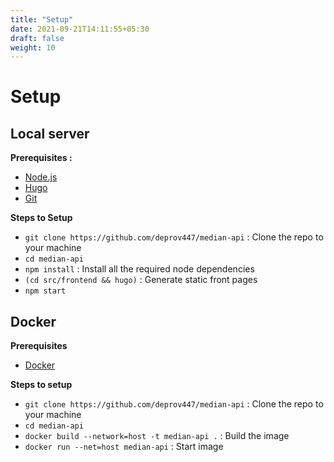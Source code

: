 ```yaml
---
title: "Setup"
date: 2021-09-21T14:11:55+05:30
draft: false
weight: 10
---
```


# Setup

## Local server

**Prerequisites :**
- [Node.js](https://nodejs.org/en/download/)
- [Hugo](https://gohugo.io/getting-started/installing/)
- [Git](https://git-scm.com/downloads)

**Steps to Setup**
- `git clone https://github.com/deprov447/median-api` : Clone the repo to your machine
- `cd median-api`
- `npm install` : Install all the required node dependencies
- `(cd src/frontend && hugo)` : Generate static front pages
- `npm start`

## Docker

**Prerequisites**
- [Docker](https://docs.docker.com/get-docker/)

**Steps to setup**
- `git clone https://github.com/deprov447/median-api` : Clone the repo to your machine
- `cd median-api`
- `docker build --network=host -t median-api .` : Build the image
- `docker run --net=host median-api` : Start image